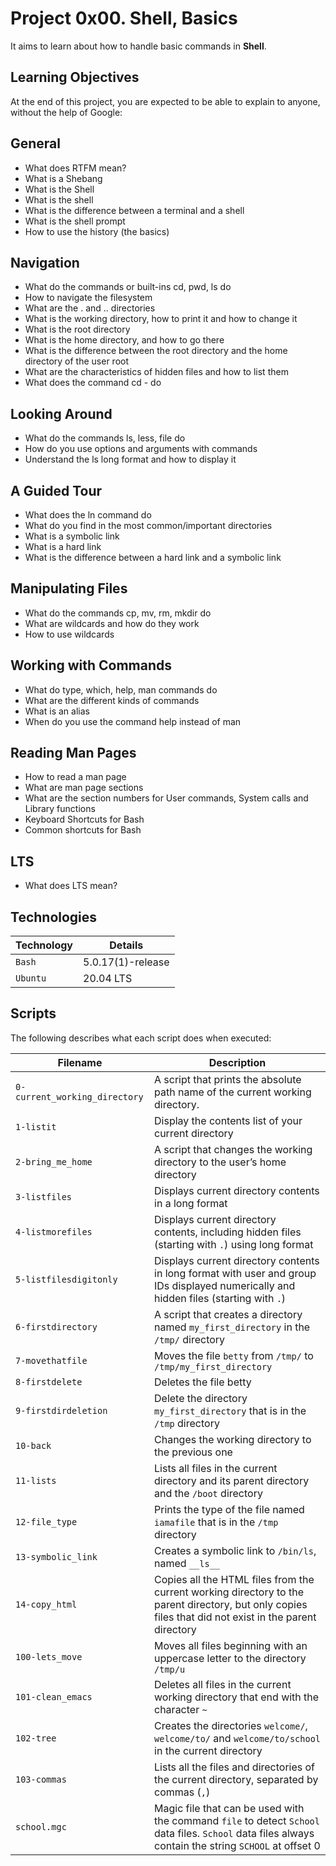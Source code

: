 # Project 0x00. Shell, Basics

It aims to learn about how to handle basic commands in **Shell**.

## Learning Objectives
At the end of this project, you are expected to be able to explain to anyone, without the help of Google:

## General
  - What does RTFM mean?
  - What is a Shebang
  - What is the Shell
  - What is the shell
  - What is the difference between a terminal and a shell
  - What is the shell prompt
  - How to use the history (the basics)
  
## Navigation
  - What do the commands or built-ins cd, pwd, ls do
  - How to navigate the filesystem
  - What are the . and .. directories
  - What is the working directory, how to print it and how to change it
  - What is the root directory
  - What is the home directory, and how to go there
  - What is the difference between the root directory and the home directory of the user root
  - What are the characteristics of hidden files and how to list them
  - What does the command cd - do
  
## Looking Around
  - What do the commands ls, less, file do
  - How do you use options and arguments with commands
  - Understand the ls long format and how to display it
  
## A Guided Tour
  - What does the ln command do
  - What do you find in the most common/important directories
  - What is a symbolic link
  - What is a hard link
  - What is the difference between a hard link and a symbolic link

## Manipulating Files
  - What do the commands cp, mv, rm, mkdir do
  - What are wildcards and how do they work
  - How to use wildcards
  
## Working with Commands
  - What do type, which, help, man commands do
  - What are the different kinds of commands
  - What is an alias
  - When do you use the command help instead of man

## Reading Man Pages
  - How to read a man page
  - What are man page sections
  - What are the section numbers for User commands, System calls and Library functions
  - Keyboard Shortcuts for Bash
  - Common shortcuts for Bash

## LTS
  - What does LTS mean?

## Technologies
| Technology | Details |
| -------- | ----------- |
| `Bash` | 5.0.17(1)-release |
| `Ubuntu` | 20.04 LTS |

## Scripts
The following describes what each script does when executed:

| Filename | Description |
| -------- | ----------- |
| `0-current_working_directory` | A script that prints the absolute path name of the current working directory. |
| `1-listit` | Display the contents list of your current directory |
| `2-bring_me_home` | A script that changes the working directory to the user’s home directory |
| `3-listfiles` | Displays current directory contents in a long format |
| `4-listmorefiles` | Displays current directory contents, including hidden files (starting with `.`) using long format |
| `5-listfilesdigitonly` | Displays current directory contents in long format with user and group IDs displayed numerically and hidden files (starting with `.`) |
| `6-firstdirectory` | A script that creates a directory named `my_first_directory` in the `/tmp/` directory |
| `7-movethatfile` | Moves the file `betty` from `/tmp/` to `/tmp/my_first_directory` |
| `8-firstdelete` | Deletes the file betty |
| `9-firstdirdeletion` | Delete the directory `my_first_directory` that is in the `/tmp` directory |
| `10-back` | Changes the working directory to the previous one |
| `11-lists` | Lists all files in the current directory and its parent directory and the `/boot` directory |
| `12-file_type` | Prints the type of the file named `iamafile` that is in the `/tmp` directory |
| `13-symbolic_link` | Creates a symbolic link to `/bin/ls`, named `__ls__` |
| `14-copy_html` | Copies all the HTML files from the current working directory to the parent directory, but only copies files that did not exist in the parent directory |
| `100-lets_move` | Moves all files beginning with an uppercase letter to the directory `/tmp/u` |
| `101-clean_emacs` | Deletes all files in the current working directory that end with the character `~` |
| `102-tree` | Creates the directories `welcome/`, `welcome/to/` and `welcome/to/school` in the current directory |
| `103-commas` | Lists all the files and directories of the current directory, separated by commas (`,`) |
| `school.mgc` | Magic file that can be used with the command `file` to detect `School` data files. `School` data files always contain the string `SCHOOL` at offset 0 |
